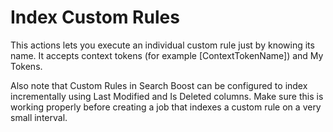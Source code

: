# Index Custom Rules

This actions lets you execute an individual custom rule just by knowing its name. It accepts context tokens (for example [ContextTokenName]) and My Tokens.

Also note that Custom Rules in Search Boost can be configured to index incrementally using Last Modified and Is Deleted columns. Make sure this is working properly before creating a job that indexes a custom rule on a very small interval.

